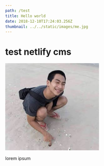 ```yaml
---
path: /test
title: Hello world
date: 2018-12-10T17:24:03.256Z
thumbnail: ../../static/images/me.jpg
---
```


# **test netlify cms**

![test](../../static/images/me.jpg)

lorem ipsum
